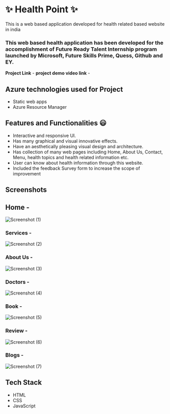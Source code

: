 # ✨  Health Point ✨

This is a web based application developed for health related based website in india

### This web based health application has been developed for the accomplishment of Future Ready Talent Internship program launched by Microsoft, Future Skills Prime, Quess, Github and EY.


**Project Link** -
**project demo video link** - 

## Azure technologies used for Project

- Static web apps
- Azure Resource Manager

## Features and Functionalities 😃

- Interactive and responsive UI.
- Has many graphical and visual innovative effects.
- Have an aesthetically pleasing visual design and architecture.
- Has collection of many web pages including Home, About Us, Contact, Menu, health topics and health related information etc.
- User can know about health information through this website.
- Included the feedback Survey form to increase the scope of improvement 

## Screenshots

## Home -

![Screenshot (1)](https://user-images.githubusercontent.com/118588237/208224291-08a624d2-af94-4b81-8a9a-b7abc9c2d984.png)


### Services -

![Screenshot (2)](https://user-images.githubusercontent.com/118588237/208224306-6a739845-2fd6-444c-81e3-64a776327181.png)
   

### About Us -

![Screenshot (3)](https://user-images.githubusercontent.com/118588237/208224324-7bb5147e-4da6-4ed1-ab1f-0d786bf13519.png)


### Doctors -

![Screenshot (4)](https://user-images.githubusercontent.com/118588237/208224528-c3d8346b-6685-40ba-90d6-3a72f57ddc7f.png)


### Book -

![Screenshot (5)](https://user-images.githubusercontent.com/118588237/208224541-f4f78c2d-2e30-48ff-a9dd-abe9ba6830ae.png)


### Review -         

![Screenshot (6)](https://user-images.githubusercontent.com/118588237/208224550-d8ca7d40-326e-40cd-8025-4d32722d9193.png)


### Blogs -

![Screenshot (7)](https://user-images.githubusercontent.com/118588237/208224554-c9680dbc-31f7-48e3-90a1-669ccf95f203.png)



## Tech Stack
- HTML
- CSS
- JavaScript
